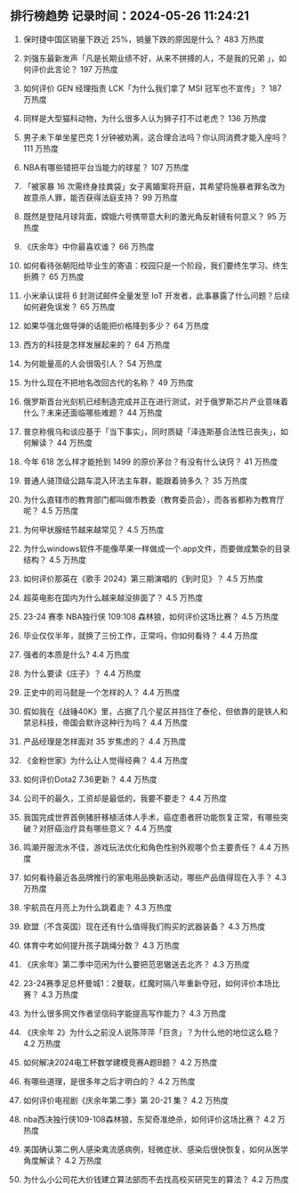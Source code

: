 
## 排行榜趋势 记录时间：2024-05-26 11:24:21
  
  1. 保时捷中国区销量下跌近 25%，销量下跌的原因是什么？ 483 万热度
    
  2. 刘强东最新发声「凡是长期业绩不好，从来不拼搏的人，不是我的兄弟 」，如何评价此言论？ 197 万热度
    
  3. 如何评价 GEN 经理指责 LCK「为什么我们拿了 MSI 冠军也不宣传」？ 187 万热度
    
  4. 同样是大型猫科动物，为什么很多人认为狮子打不过老虎？ 136 万热度
    
  5. 男子未下单坐星巴克 1 分钟被劝离，这合理合法吗？你认同消费才能入座吗？ 111 万热度
    
  6. NBA有哪些错把平台当能力的球星？ 107 万热度
    
  7. 「被家暴 16 次需终身挂粪袋」女子离婚案将开庭，其希望将施暴者罪名改为故意杀人罪，能否获得法庭支持？ 99 万热度
    
  8. 既然是登陆月球背面，嫦娥六号携带意大利的激光角反射镜有何意义？ 95 万热度
    
  9. 《庆余年》中你最喜欢谁？ 66 万热度
    
  10. 如何看待张朝阳给毕业生的寄语：校园只是一个阶段，我们要终生学习、终生折腾？ 65 万热度
    
  11. 小米承认误将 6 封测试邮件全量发至 IoT 开发者，此事暴露了什么问题？后续如何避免误发？ 65 万热度
    
  12. 如果华强北做导弹的话能把价格降到多少？ 64 万热度
    
  13. 西方的科技是怎样发展起来的？ 64 万热度
    
  14. 为何能量高的人会很吸引人？ 54 万热度
    
  15. 为什么现在不把地名改回古代的名称？ 49 万热度
    
  16. 俄罗斯首台光刻机已经制造完成并正在进行测试，对于俄罗斯芯片产业意味着什么？未来还面临哪些难题？ 44 万热度
    
  17. 普京称俄乌和谈应基于「当下事实」，同时质疑「泽连斯基合法性已丧失」，如何解读？ 44 万热度
    
  18. 今年 618 怎么样才能抢到 1499 的原价茅台？有没有什么诀窍？ 41 万热度
    
  19. 普通人骑顶级公路车混入环法主车群，能跟着骑多久？ 35 万热度
    
  20. 为什么直辖市的教育部门都叫做市教委（教育委员会），而各省都称为教育厅呢？ 4.5 万热度
    
  21. 为何甲状腺结节越来越常见？ 4.5 万热度
    
  22. 为什么windows软件不能像苹果一样做成一个.app文件，而要做成繁杂的目录结构？ 4.5 万热度
    
  23. 如何评价那英在《歌手 2024》第三期演唱的《到时见》？ 4.5 万热度
    
  24. 超英电影在国内为什么越来越没排面了？ 4.5 万热度
    
  25. 23-24 赛季 NBA独行侠 109:108 森林狼，如何评价这场比赛？ 4.5 万热度
    
  26. 毕业仅仅半年，就换了三份工作，正常吗，你如何看待？ 4.4 万热度
    
  27. 强者的本质是什么? 4.4 万热度
    
  28. 为什么要读《庄子》？ 4.4 万热度
    
  29. 正史中的司马懿是一个怎样的人？ 4.4 万热度
    
  30. 假如我在《战锤40K》里，占据了几个星区并挡住了泰伦，但依靠的是铁人和禁忌科技，帝国会默许这种行为吗？ 4.4 万热度
    
  31. 产品经理是怎样面对 35 岁焦虑的？ 4.4 万热度
    
  32. 《金粉世家》为什么让人觉得经典？ 4.4 万热度
    
  33. 如何评价Dota2 7.36更新？ 4.4 万热度
    
  34. 公司干的最久，工资却是最低的，我要不要走？ 4.4 万热度
    
  35. 我国完成世界首例猪肝移植活体人手术，癌症患者肝功能恢复正常，有哪些突破？对肝癌治疗具有哪些意义？ 4.4 万热度
    
  36. 鸣潮开服流水不佳，游戏玩法优化和角色性别外观哪个负主要责任？ 4.4 万热度
    
  37. 如何看待最近各品牌推行的家电用品换新活动，哪些产品值得现在入手？ 4.3 万热度
    
  38. 宇航员在月亮上为什么跳着走？ 4.3 万热度
    
  39. 欧盟（不含英国）现在还有什么值得我们购买的武器装备？ 4.3 万热度
    
  40. 体育中考如何提升孩子跳绳分数？ 4.3 万热度
    
  41. 《庆余年》第二季中范闲为什么要把范思辙送去北齐？ 4.3 万热度
    
  42. 23-24赛季足总杯曼城1：2曼联，红魔时隔八年重新夺冠，如何评价本场比赛？ 4.3 万热度
    
  43. 为什么很多网文作者坚信码字能提高写作能力？ 4.3 万热度
    
  44. 《庆余年 2》为什么之前没人说陈萍萍「巨贪」？为什么他的地位这么稳？ 4.2 万热度
    
  45. 如何解决2024电工杯数学建模竞赛A题B题？ 4.2 万热度
    
  46. 有哪些道理，是很多年之后才明白的？ 4.2 万热度
    
  47. 如何评价电视剧《庆余年第二季》第 20-21 集？ 4.2 万热度
    
  48. nba西决独行侠109-108森林狼，东契奇准绝杀，如何评价这场比赛？ 4.2 万热度
    
  49. 美国确认第二例人感染禽流感病例，轻微症状、感染后很快恢复，如何从医学角度解读？ 4.2 万热度
    
  50. 为什么小公司花大价钱建立算法部而不去找高校买研究生的算法？ 4.2 万热度
    